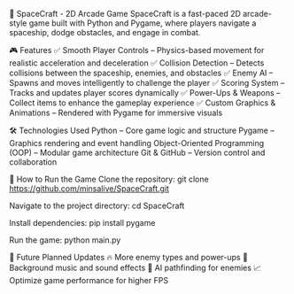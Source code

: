 🚀 SpaceCraft - 2D Arcade Game
SpaceCraft is a fast-paced 2D arcade-style game built with Python and Pygame, where players navigate a spaceship, dodge obstacles, and engage in combat.

🎮 Features
✅ Smooth Player Controls – Physics-based movement for realistic acceleration and deceleration
✅ Collision Detection – Detects collisions between the spaceship, enemies, and obstacles
✅ Enemy AI – Spawns and moves intelligently to challenge the player
✅ Scoring System – Tracks and updates player scores dynamically
✅ Power-Ups & Weapons – Collect items to enhance the gameplay experience
✅ Custom Graphics & Animations – Rendered with Pygame for immersive visuals

🛠️ Technologies Used
Python – Core game logic and structure
Pygame – Graphics rendering and event handling
Object-Oriented Programming (OOP) – Modular game architecture
Git & GitHub – Version control and collaboration

🚀 How to Run the Game
Clone the repository:
git clone https://github.com/minsalive/SpaceCraft.git

Navigate to the project directory:
cd SpaceCraft

Install dependencies:
pip install pygame

Run the game:
python main.py

🎯 Future Planned Updates
🔥 More enemy types and power-ups
🎵 Background music and sound effects
🌟 AI pathfinding for enemies
📈 Optimize game performance for higher FPS
